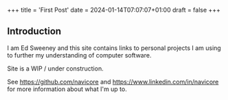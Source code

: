 +++
title = 'First Post'
date = 2024-01-14T07:07:07+01:00
draft = false
+++
## Introduction

I am Ed Sweeney and this site contains links to
personal projects I am using to further my understanding
of computer software.

Site is a WIP / under construction.

See https://github.com/navicore and
https://www.linkedin.com/in/navicore for more information
about what I'm up to.
